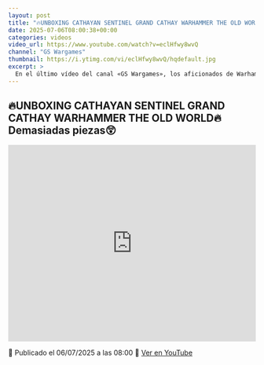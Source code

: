 ```yaml
---
layout: post
title: "🔥UNBOXING CATHAYAN SENTINEL GRAND CATHAY WARHAMMER THE OLD WORLD🔥Demasiadas piezas😲"
date: 2025-07-06T08:00:38+00:00
categories: videos
video_url: https://www.youtube.com/watch?v=eclHfwy8wvQ
channel: "GS Wargames"
thumbnail: https://i.ytimg.com/vi/eclHfwy8wvQ/hqdefault.jpg
excerpt: >
  En el último vídeo del canal «GS Wargames», los aficionados de Warhammer The Old World tienen la oportunidad de descubrir el unboxing del Cathayan Sentinel de Grand Cathay. Este contenido promete una mirada detallada a las numerosas piezas que componen esta impresionante miniatura, ofreciendo a los jugadores y coleccionistas una visión cercana de lo que pueden esperar al incorporar esta figura a sus ejércitos.
---
```


## 🔥UNBOXING CATHAYAN SENTINEL GRAND CATHAY WARHAMMER THE OLD WORLD🔥Demasiadas piezas😲

<iframe width="100%" height="400" src="https://www.youtube.com/embed/eclHfwy8wvQ" frameborder="0" allowfullscreen></iframe>

📅 Publicado el 06/07/2025 a las 08:00
🔗 [Ver en YouTube](https://www.youtube.com/watch?v=eclHfwy8wvQ)
